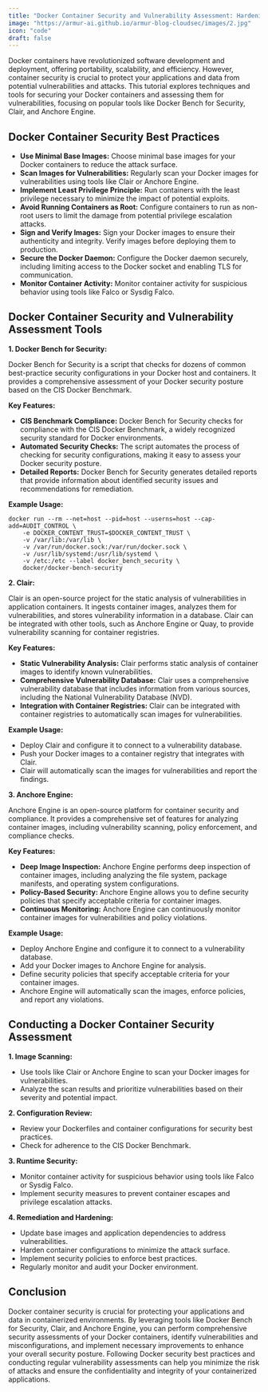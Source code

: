 ```yaml
---
title: "Docker Container Security and Vulnerability Assessment: Hardening Your Docker Images and Runtime"
image: "https://armur-ai.github.io/armur-blog-cloudsec/images/2.jpg"
icon: "code"
draft: false
---
```


Docker containers have revolutionized software development and deployment, offering portability, scalability, and efficiency. However, container security is crucial to protect your applications and data from potential vulnerabilities and attacks. This tutorial explores techniques and tools for securing your Docker containers and assessing them for vulnerabilities, focusing on popular tools like Docker Bench for Security, Clair, and Anchore Engine.

## Docker Container Security Best Practices

* **Use Minimal Base Images:** Choose minimal base images for your Docker containers to reduce the attack surface.
* **Scan Images for Vulnerabilities:** Regularly scan your Docker images for vulnerabilities using tools like Clair or Anchore Engine.
* **Implement Least Privilege Principle:** Run containers with the least privilege necessary to minimize the impact of potential exploits.
* **Avoid Running Containers as Root:** Configure containers to run as non-root users to limit the damage from potential privilege escalation attacks.
* **Sign and Verify Images:**  Sign your Docker images to ensure their authenticity and integrity. Verify images before deploying them to production.
* **Secure the Docker Daemon:**  Configure the Docker daemon securely, including limiting access to the Docker socket and enabling TLS for communication.
* **Monitor Container Activity:**  Monitor container activity for suspicious behavior using tools like Falco or Sysdig Falco.

## Docker Container Security and Vulnerability Assessment Tools

**1. Docker Bench for Security:**

Docker Bench for Security is a script that checks for dozens of common best-practice security configurations in your Docker host and containers. It provides a comprehensive assessment of your Docker security posture based on the CIS Docker Benchmark.

**Key Features:**

* **CIS Benchmark Compliance:** Docker Bench for Security checks for compliance with the CIS Docker Benchmark, a widely recognized security standard for Docker environments.
* **Automated Security Checks:** The script automates the process of checking for security configurations, making it easy to assess your Docker security posture.
* **Detailed Reports:** Docker Bench for Security generates detailed reports that provide information about identified security issues and recommendations for remediation.

**Example Usage:**

```
docker run --rm --net=host --pid=host --userns=host --cap-add=AUDIT_CONTROL \
    -e DOCKER_CONTENT_TRUST=$DOCKER_CONTENT_TRUST \
    -v /var/lib:/var/lib \
    -v /var/run/docker.sock:/var/run/docker.sock \
    -v /usr/lib/systemd:/usr/lib/systemd \
    -v /etc:/etc --label docker_bench_security \
    docker/docker-bench-security
```

**2. Clair:**

Clair is an open-source project for the static analysis of vulnerabilities in application containers. It ingests container images, analyzes them for vulnerabilities, and stores vulnerability information in a database. Clair can be integrated with other tools, such as Anchore Engine or Quay, to provide vulnerability scanning for container registries.

**Key Features:**

* **Static Vulnerability Analysis:** Clair performs static analysis of container images to identify known vulnerabilities.
* **Comprehensive Vulnerability Database:** Clair uses a comprehensive vulnerability database that includes information from various sources, including the National Vulnerability Database (NVD).
* **Integration with Container Registries:** Clair can be integrated with container registries to automatically scan images for vulnerabilities.

**Example Usage:**

* Deploy Clair and configure it to connect to a vulnerability database.
* Push your Docker images to a container registry that integrates with Clair.
* Clair will automatically scan the images for vulnerabilities and report the findings.

**3. Anchore Engine:**

Anchore Engine is an open-source platform for container security and compliance. It provides a comprehensive set of features for analyzing container images, including vulnerability scanning, policy enforcement, and compliance checks.

**Key Features:**

* **Deep Image Inspection:** Anchore Engine performs deep inspection of container images, including analyzing the file system, package manifests, and operating system configurations.
* **Policy-Based Security:** Anchore Engine allows you to define security policies that specify acceptable criteria for container images.
* **Continuous Monitoring:** Anchore Engine can continuously monitor container images for vulnerabilities and policy violations.

**Example Usage:**

* Deploy Anchore Engine and configure it to connect to a vulnerability database.
* Add your Docker images to Anchore Engine for analysis.
* Define security policies that specify acceptable criteria for your container images.
* Anchore Engine will automatically scan the images, enforce policies, and report any violations.


## Conducting a Docker Container Security Assessment

**1.  Image Scanning:**

* Use tools like Clair or Anchore Engine to scan your Docker images for vulnerabilities.
* Analyze the scan results and prioritize vulnerabilities based on their severity and potential impact.

**2. Configuration Review:**

* Review your Dockerfiles and container configurations for security best practices.
* Check for adherence to the CIS Docker Benchmark.

**3. Runtime Security:**

* Monitor container activity for suspicious behavior using tools like Falco or Sysdig Falco.
* Implement security measures to prevent container escapes and privilege escalation attacks.

**4. Remediation and Hardening:**

* Update base images and application dependencies to address vulnerabilities.
* Harden container configurations to minimize the attack surface.
* Implement security policies to enforce best practices.
* Regularly monitor and audit your Docker environment.


## Conclusion

Docker container security is crucial for protecting your applications and data in containerized environments. By leveraging tools like Docker Bench for Security, Clair, and Anchore Engine, you can perform comprehensive security assessments of your Docker containers, identify vulnerabilities and misconfigurations, and implement necessary improvements to enhance your overall security posture. Following Docker security best practices and conducting regular vulnerability assessments can help you minimize the risk of attacks and ensure the confidentiality and integrity of your containerized applications.
